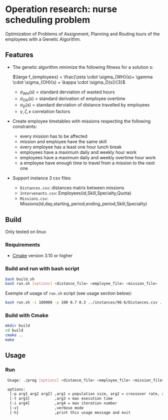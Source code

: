 # Operation research: nurse scheduling problem
Optimization of Problems of Assignment, Planning and Routing tours of the employees with a Genetic Algorithm.
## Features
- The genetic algorithm minimize the following fitness for a solution s:

  $\large f_{employees} = \frac{\zeta \cdot \sigma_{WH}(s)+ \gamma \cdot \sigma_{OH}(s) + \kappa \cdot \sigma_D(s)}{3}$

  - $\sigma_{WH}(s)$ = standard derviation of wasted hours
  - $\sigma_{OH}(s)$ = standard derivation of employee overtime
  - $\sigma_{D}(s)$ = standard derviation of distance travelled by employees
  - $\gamma, \zeta, \kappa$ correlation factors

- Create employee timetables with missions respecting the following constraints:
  - every mission has to be affected
  - mission and employee have the same skill
  - every employee has a least one hour lunch break
  - employees have a maximum daily and weekly hour work 
  - employees have a maximum daily and weekly overtime hour work 
  - a employee have enough time to travel from a mission to the next one

- Support instance 3 csv files:
  - `Distances.csv`: distances matrix between missions
  - `Intervenants.csv`: Employees(id,Skill,Specialty,Quota)
  - `Missions.csv`: Missions(id,day,starting_period,ending_period,Skill,Specialty)


## Build 
Only tested on linux

### Requirements
- [Cmake](https://cmake.org/) version 3.10 or higher

### Build and run with bash script
```bash
bash build.sh
bash run.sh [options] <distance_file> <employee_file> <mission_file>
```
Exemple of usage of ```run.sh``` script (see usage section below):
```bash
bash run.sh -i 100000 -p 100 0.7 0.3 ../instances/96-6/Distances.csv ../instances/96-6/Intervenants.csv ../instances/96-6/Missions.csv
```

### Build with Cmake

```bash
mkdir build
cd build
cmake ..
make
```

## Usage
### Run
```bash
 Usage: ./prog [options] <distance_file> <employee_file> <mission_file>
```
```bash
 options:
  [-p arg1 arg2 arg2] ,arg1 = population size, arg2 = crossover rate, arg3 = mutation rate
  [-t arg3]           ,arg3 = max execution time
  [-i arg4]           ,arg4 = max iteration number
  [-v]                ,verbose mode
  [-h]                ,print this usage message and exit
```
